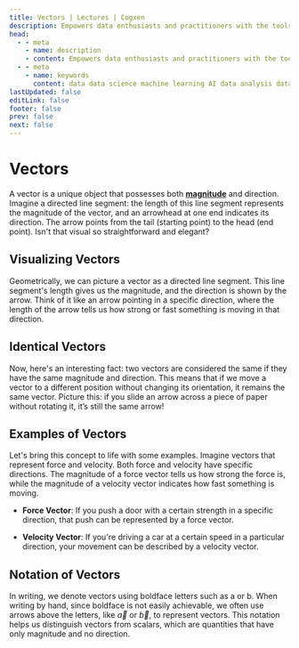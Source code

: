 ```yaml
---
title: Vectors | Lectures | Cogxen
description: Empowers data enthusiasts and practitioners with the tools and knowledge to unlock the potential of data.
head:
  - - meta
    - name: description
    - content: Empowers data enthusiasts and practitioners with the tools and knowledge to unlock the potential of data.
  - - meta
    - name: keywords
      content: data data science machine learning AI data analysis data-driven data enthusiasts data practitioners
lastUpdated: false
editLink: false
footer: false
prev: false
next: false
---
```


# Vectors

A vector is a unique object that possesses both **[magnitude](/lectures/math/linear-algebra/vectors/magnitude)** and direction. Imagine a directed line segment: the length of this line segment represents the magnitude of the vector, and an arrowhead at one end indicates its direction. The arrow points from the tail (starting point) to the head (end point). Isn't that visual so straightforward and elegant?

## Visualizing Vectors

Geometrically, we can picture a vector as a directed line segment. This line segment's length gives us the magnitude, and the direction is shown by the arrow. Think of it like an arrow pointing in a specific direction, where the length of the arrow tells us how strong or fast something is moving in that direction.

<ImageCard
img_url="https://i.imgur.com/Fmc0MFh.png"
caption="Visualizing Vectors"
copyright_owner="academo.org"
:bordered="true"
/>

## Identical Vectors

Now, here's an interesting fact: two vectors are considered the same if they have the same magnitude and direction. This means that if we move a vector to a different position without changing its orientation, it remains the same vector. Picture this: if you slide an arrow across a piece of paper without rotating it, it’s still the same arrow!

<ImageCard
img_url="https://i.imgur.com/eOlV1YZ.png"
caption="Identical Vectors"
copyright_owner="collegedunia.com"
:bordered="true"
/>

## Examples of Vectors

Let's bring this concept to life with some examples. Imagine vectors that represent force and velocity. Both force and velocity have specific directions. The magnitude of a force vector tells us how strong the force is, while the magnitude of a velocity vector indicates how fast something is moving.

- **Force Vector**: If you push a door with a certain strength in a specific direction, that push can be represented by a force vector.

<ImageCard
img_url="https://i.imgur.com/o5ZMeQg.png"
caption="Force Vector"
copyright_owner="calcworkshop.com"
:bordered="true"
/>

- **Velocity Vector**: If you're driving a car at a certain speed in a particular direction, your movement can be described by a velocity vector.

<ImageCard
img_url="https://i.imgur.com/9W4sFoP.gif"
caption="Velocity Vector"
copyright_owner="mathworld.wolfram.com"
:bordered="true"
/>

## Notation of Vectors

In writing, we denote vectors using boldface letters such as a or b. When writing by hand, since boldface is not easily achievable, we often use arrows above the letters, like $\vec{a}$ or $\vec{b}$, to represent vectors. This notation helps us distinguish vectors from scalars, which are quantities that have only magnitude and no direction.

<ImageCard
img_url="https://i.imgur.com/HN7Ryae.png"
caption="Notation of Vectors"
copyright_owner="en.wikipedia.org"
:bordered="true"
/>
